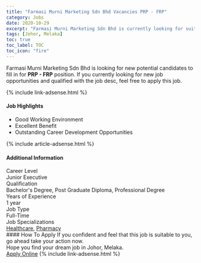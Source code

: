 ```yaml
---
title: "Farmasi Murni Marketing Sdn Bhd Vacancies PRP - FRP" 
category: Jobs 
date: 2020-10-29 
excerpt: "Farmasi Murni Marketing Sdn Bhd is currently looking for suitable person to fill in the PRP - FRP which positioned at Johor, Melaka" 
tags: [Johor, Melaka] 
toc: true 
toc_label: TOC 
toc_icon: "fire" 
--- 
```


<p>Farmasi Murni Marketing Sdn Bhd is looking for new potential candidates to fill in for <b>PRP - FRP</b> position. If you currently looking for new job opportunities and qualified with the job desc, feel free to apply this job.
</p>{% include link-adsense.html %} 
<div><div><h4>Job Highlights</h4></div><div><ul><li><div><div><div><div></div></div></div><div><span>Good Working Environment</span></div></div></li><li><div><div><div><div></div></div></div><div><span>Excellent Benefit</span></div></div></li><li><div><div><div><div></div></div></div><div><span>Outstanding Career Development Opportunities</span></div></div></li></ul></div></div> 
{% include article-adsense.html %} 
<div><div><h4>Additional Information</h4></div><div><div><div><div><div><div><div><span>Career Level</span></div><div><span>Junior Executive</span></div></div></div></div><div><div><div><div><span>Qualification</span></div><div><span>Bachelor's Degree, Post Graduate Diploma, Professional Degree</span></div></div></div></div><div><div><div><div><span>Years of Experience</span></div><div><span>1 year</span></div></div></div></div><div><div><div><div><span>Job Type</span></div><div><span>Full-Time</span></div></div></div></div><div><div><div><div><span>Job Specializations</span></div><div><span><a href="/en/job-search/healthcare-jobs/">Healthcare</a>, <a href="/en/job-search/pharmacy-healthcare-jobs/">Pharmacy</a></span></div></div></div></div></div></div></div></div> 
#### How To Apply 
If you confident and feel that this job is suitable to you, go ahead take your action now. <br/> 
Hope you find your dream job in Johor, Melaka. <br/> 
<a href="https://www.jobstreet.com.my/en/job/prp-frp-4413645?jobId=jobstreet-my-job-4413645&sectionRank=29&token=0~2cc9a854-a3d2-4d38-8ea0-3133aacf417d&fr=SRP%20View%20In%20New%20Ta" class="btn btn--info" target="_blank" rel="nofollow noopenner">Apply Online</a> 
{% include link-adsense.html %} 